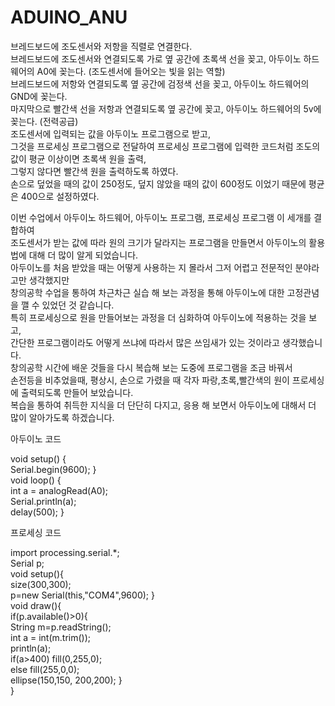 # ADUINO_ANU




브레드보드에 조도센서와 저항을 직렬로 연결한다.  
브레드보드에 조도센서와 연결되도록 가로 옆 공간에 초록색 선을 꽂고, 아두이노 하드웨어의 A0에 꽂는다. (조도센서에 들어오는 빛을 읽는 역할)  
브레드보드에 저항와 연결되도록 옆 공간에 검정색 선을 꽂고, 아두이노 하드웨어의 GND에 꽂는다.   
마지막으로 빨간색 선을 저항과 연결되도록 옆 공간에 꽂고, 아두이노 하드웨어의 5v에 꽂는다. (전력공급)  
조도센서에 입력되는 값을 아두이노 프로그램으로 받고,  
그것을 프로세싱 프로그램으로 전달하여 프로세싱 프로그램에 입력한 코드처럼 조도의 값이 평균 이상이면 초록색 원을 출력,   
그렇지 않다면 빨간색 원을 출력하도록 하였다.   
손으로 덮었을 때의 값이 250정도, 덮지 않았을 때의 값이 600정도 이었기 때문에 평균은 400으로 설정하였다.  


이번 수업에서 아두이노 하드웨어, 아두이노 프로그램, 프로세싱 프로그램 이 세개를 결합하여   
조도센서가 받는 값에 따라 원의 크기가 달라지는 프로그램을 만들면서 아두이노의 활용법에 대해 더 많이 알게 되었습니다.  
아두이노를 처음 받았을 때는 어떻게 사용하는 지 몰라서 그저 어렵고 전문적인 분야라고만 생각했지만   
창의공학 수업을 통하여 차근차근 실습 해 보는 과정을 통해 아두이노에 대한 고정관념을 깰 수 있었던 것 같습니다.  
특히 프로세싱으로 원을 만들어보는 과정을 더 심화하여 아두이노에 적용하는 것을 보고,   
간단한 프로그램이라도 어떻게 쓰냐에 따라서 많은 쓰임새가 있는 것이라고 생각했습니다.  
창의공학 시간에 배운 것들을 다시 복습해 보는 도중에 프로그램을 조금 바꿔서   
손전등을 비추었을때, 평상시, 손으로 가렸을 때 각자 파랑,초록,빨간색의 원이 프로세싱에 출력되도록 만들어 보았습니다.  
복습을 통하여 취득한 지식을 더 단단히 다지고, 응용 해 보면서 아두이노에 대해서 더 많이 알아가도록 하겠습니다.  



아두이노 코드  

void setup() {    
  Serial.begin(9600); }  
void loop() {  
  int a = analogRead(A0);  
  Serial.println(a);   
  delay(500); }  
  
  
  프로세싱 코드  
  
import processing.serial.*;  
Serial p;  
void setup(){  
  size(300,300);  
  p=new Serial(this,"COM4",9600); }  
void draw(){  
  if(p.available()>0){  
    String m=p.readString();  
    int a = int(m.trim());  
    println(a);  
    if(a>400) fill(0,255,0);  
    else      fill(255,0,0);  
    ellipse(150,150, 200,200); }  
}  

